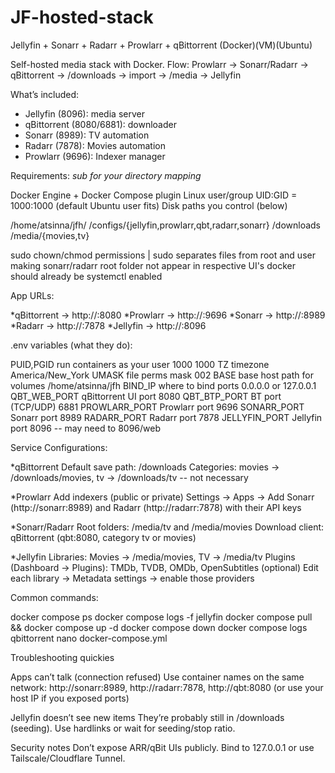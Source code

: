 # JF-hosted-stack

Jellyfin + Sonarr + Radarr + Prowlarr + qBittorrent (Docker)(VM)(Ubuntu)

Self-hosted media stack with Docker.
Flow: Prowlarr → Sonarr/Radarr → qBittorrent → /downloads → import → /media → Jellyfin


What’s included:

* Jellyfin (8096): media server
* qBittorrent (8080/6881): downloader
* Sonarr (8989): TV automation 
* Radarr (7878): Movies automation 		
* Prowlarr (9696): Indexer manager

Requirements:                 *sub for your directory mapping*

Docker Engine + Docker Compose plugin
Linux user/group UID:GID = 1000:1000 (default Ubuntu user fits)
Disk paths you control (below)

/home/atsinna/jfh/
		/configs/{jellyfin,prowlarr,qbt,radarr,sonarr}
		/downloads
		/media/{movies,tv}

			
sudo chown/chmod permissions | sudo separates files from root and user making sonarr/radarr root folder not appear in respective UI's
docker should already be systemctl enabled

App URLs:

*qBittorrent → http://<your-ip>:8080
*Prowlarr → http://<your-ip>:9696
*Sonarr → http://<your-ip>:8989
*Radarr → http://<your-ip>:7878
*Jellyfin → http://<your-ip>:8096

.env variables (what they do):

PUID,PGID		run containers as your user	1000 1000
TZ			timezone			America/New_York
UMASK			file perms mask			002
BASE			base host path for volumes	/home/atsinna/jfh
BIND_IP			where to bind ports		0.0.0.0 or 127.0.0.1
QBT_WEB_PORT		qBittorrent UI port		8080
QBT_BTP_PORT		BT port (TCP/UDP)		6881
PROWLARR_PORT		Prowlarr port			9696
SONARR_PORT		Sonarr port			8989
RADARR_PORT		Radarr port			7878
JELLYFIN_PORT		Jellyfin port			8096 -- may need to 8096/web

Service Configurations:

*qBittorrent
Default save path: /downloads
Categories: movies → /downloads/movies, tv → /downloads/tv -- not necessary

*Prowlarr
Add indexers (public or private)
Settings → Apps → Add Sonarr (http://sonarr:8989) and Radarr (http://radarr:7878) with their API keys

*Sonarr/Radarr
Root folders: /media/tv and /media/movies
Download client: qBittorrent (qbt:8080, category tv or movies)

*Jellyfin
Libraries: Movies → /media/movies, TV → /media/tv
Plugins (Dashboard → Plugins): TMDb, TVDB, OMDb, OpenSubtitles (optional)
Edit each library → Metadata settings → enable those providers

Common commands:

docker compose ps
docker compose logs -f jellyfin
docker compose pull && docker compose up -d
docker compose down
docker compose logs qbittorrent
nano docker-compose.yml

Troubleshooting quickies

Apps can’t talk (connection refused)
Use container names on the same network: http://sonarr:8989, http://radarr:7878, http://qbt:8080
(or use your host IP if you exposed ports)

Jellyfin doesn’t see new items
They’re probably still in /downloads (seeding). Use hardlinks or wait for seeding/stop ratio.

Security notes
Don’t expose ARR/qBit UIs publicly. Bind to 127.0.0.1 or use Tailscale/Cloudflare Tunnel.

